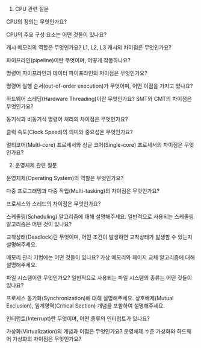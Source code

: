 1. CPU 관련 질문

CPU의 정의는 무엇인가요?

CPU의 주요 구성 요소는 어떤 것들이 있나요?

캐시 메모리의 역할은 무엇인가요? L1, L2, L3 캐시의 차이점은 무엇인가요?

파이프라인(pipeline)이란 무엇이며, 어떻게 작동하나요?

명령어 파이프라인과 데이터 파이프라인의 차이점은 무엇인가요?

명령어 실행 순서(out-of-order execution)가 무엇이며, 어떤 이점을 가지고 있나요?

하드웨어 스레딩(Hardware Threading)이란 무엇인가요? SMT와 CMT의 차이점은 무엇인가요?

동기식과 비동기식 명령어 처리의 차이점은 무엇인가요?

클럭 속도(Clock Speed)의 의미와 중요성은 무엇인가요?

멀티코어(Multi-core) 프로세서와 싱글 코어(Single-core) 프로세서의 차이점은 무엇인가요?

2. 운영체제 관련 질문
   
운영체제(Operating System)의 역할은 무엇인가요?
   
다중 프로그래밍과 다중 작업(Multi-tasking)의 차이점은 무엇인가요?

프로세스와 스레드의 차이점은 무엇인가요?
   
스케줄링(Scheduling) 알고리즘에 대해 설명해주세요. 일반적으로 사용되는 스케줄링 알고리즘은 어떤 것이 있나요?
   
교착상태(Deadlock)란 무엇이며, 어떤 조건이 발생하면 교착상태가 발생할 수 있는지 설명해주세요.
   
메모리 관리 기법에는 어떤 것들이 있나요? 가상 메모리와 페이지 교체 알고리즘에 대해 설명해주세요.
   
파일 시스템이란 무엇인가요? 일반적으로 사용되는 파일 시스템의 종류는 어떤 것들이 있나요?
   
프로세스 동기화(Synchronization)에 대해 설명해주세요. 상호배제(Mutual Exclusion), 임계영역(Critical Section) 개념을 포함하여 설명해주세요.
   
인터럽트(Interrupt)란 무엇이며, 어떤 종류의 인터럽트가 있나요?
   
가상화(Virtualization)의 개념과 이점은 무엇인가요? 운영체제 수준 가상화와 하드웨어 가상화의 차이점은 무엇인가요?